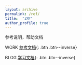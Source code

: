 ```yaml
---
layout: archive
permalink: /ref/
title:  "Z参"
author_profile: true
---
```

 参考说明，帮助文档

 WORK  [参考文档](/ref/work/sqlite/){: .btn .btn--inverse}

 BLOG  [学习文档](/ref/blog/markdown-use){: .btn .btn--inverse} 
